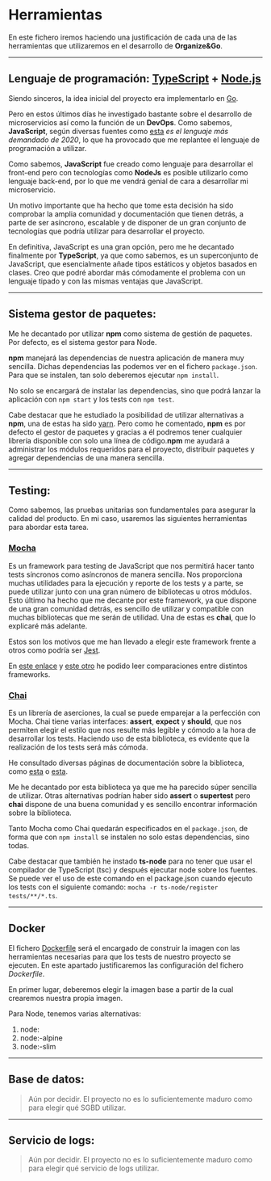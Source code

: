 # Herramientas
En este fichero iremos haciendo una justificación de cada una de las herramientas que utilizaremos en el desarrollo de **Organize&Go**.

---

## Lenguaje de programación: [TypeScript](https://www.typescriptlang.org) + [Node.js](https://www.google.com/url?sa=t&rct=j&q=&esrc=s&source=web&cd=&cad=rja&uact=8&ved=2ahUKEwipxL7ioJbsAhVp8-AKHU4MCqMQFjAAegQIAhAC&url=https%3A%2F%2Fnodejs.org%2Fes%2F&usg=AOvVaw0ExrfV3usJ0jiF4UKHq0z3)

Siendo sinceros, la idea inicial del proyecto era implementarlo en [Go](https://www.google.com/url?sa=t&rct=j&q=&esrc=s&source=web&cd=&cad=rja&uact=8&ved=2ahUKEwiE8uqeoZbsAhUqx4UKHUyxBc8QFjAAegQIARAC&url=https%3A%2F%2Fgolang.org%2F&usg=AOvVaw1lAoMTHCkaTnhVJgGL4dBP).

Pero en estos últimos días he investigado bastante sobre el desarrollo de microservicios así como la función de un **DevOps**. Como sabemos, **JavaScript**, según diversas fuentes como [esta](https://hackaboss.com/blog/lenguajes-programacion-demandadas-2020/) *es el lenguaje más demandado de 2020*, lo que ha provocado que me replantee el lenguaje de programación a utilizar.

Como sabemos, **JavaScript** fue creado como lenguaje para desarrollar el front-end pero con tecnologías como **NodeJs** es posible utilizarlo como lenguaje back-end, por lo que me vendrá genial de cara a desarrollar mi microservicio.

Un motivo importante que ha hecho que tome esta decisión ha sido comprobar la amplia comunidad y documentación que tienen detrás, a parte de ser asíncrono, escalable y de disponer de un gran conjunto de tecnologías que podría utilizar para desarrollar el proyecto. 

En definitiva, JavaScript es una gran opción, pero me he decantado finalmente por **TypeScript**, ya que como sabemos, es un superconjunto de JavaScript, que esencialmente añade tipos estáticos y objetos basados en clases. Creo que podré abordar más cómodamente el problema con un lenguaje tipado y con las mismas ventajas que JavaScript.

---

## Sistema gestor de paquetes:

Me he decantado por utilizar **npm** como sistema de gestión de paquetes. Por defecto, es el sistema gestor para Node.

**npm** manejará las dependencias de nuestra aplicación de manera muy sencilla. Dichas dependencias las podemos ver en el fichero `package.json`. Para que se instalen, tan solo deberemos ejecutar `npm install`.

No solo se encargará de instalar las dependencias, sino que podrá lanzar la aplicación con `npm start` y los tests con `npm test`.

Cabe destacar que he estudiado la posibilidad de utilizar alternativas a **npm**, una de estas ha sido [yarn](https://yarnpkg.com). Pero como he comentado, **npm** es por defecto el gestor de paquetes y gracias a él podremos tener cualquier librería disponible con solo una línea de código.**npm** me ayudará a administrar los módulos requeridos para el proyecto, distribuir paquetes y agregar dependencias de una manera sencilla.

---

## Testing:

Como sabemos, las pruebas unitarias son fundamentales para asegurar la calidad del producto. En mi caso, usaremos las siguientes herramientas para abordar esta tarea.

### [Mocha](https://mochajs.org)

Es un framework para testing de JavaScript que nos permitirá hacer tanto tests síncronos como asíncronos de manera sencilla. Nos proporciona muchas utilidades para la ejecución y reporte de los tests y a parte, se puede utilizar junto con una gran número de bibliotecas u otros módulos. Esto último ha hecho que me decante por este framework, ya que dispone de una gran comunidad detrás, es sencillo de utilizar y compatible con muchas bibliotecas que me serán de utilidad. Una de estas es **chai**, que lo explicaré más adelante.

Estos son los motivos que me han llevado a elegir este framework frente a otros como podría ser [Jest](https://jestjs.io).

En [este enlace](https://blog.logrocket.com/the-best-unit-testing-frameworks-for-node-js/) y [este otro](https://desarrolloactivo.com/blog/jest-vs-mocha/) he podido leer comparaciones entre distintos frameworks.

### [Chai](https://www.chaijs.com)

Es un librería de aserciones, la cual se puede emparejar a la perfección con Mocha. Chai tiene varias interfaces: **assert**, **expect** y **should**, que nos permiten elegir el estilo que nos resulte más legible y cómodo a la hora de desarrollar los tests. Haciendo uso de esta biblioteca, es evidente que la realización de los tests será más cómoda.

He consultado diversas páginas de documentación sobre la biblioteca, como [esta](https://www.npmjs.com/package/chai) o [esta](https://www.paradigmadigital.com/dev/testeando-javascript-mocha-chai/).

Me he decantado por esta biblioteca ya que me ha parecido súper sencilla de utilizar. Otras alternativas podrían haber sido **assert** o **supertest** pero **chai** dispone de una buena comunidad y es sencillo encontrar información sobre la biblioteca.

Tanto Mocha como Chai quedarán especificados en el `package.json`, de forma que con `npm install` se instalen no solo estas dependencias, sino todas.

Cabe destacar que también he instado **ts-node** para no tener que usar el compilador de TypeScript (tsc) y después ejecutar node sobre los fuentes. Se puede ver el uso de este comando en el package.json cuando ejecuto los tests con el siguiente comando: `mocha -r ts-node/register tests/**/*.ts`.

---

## Docker

El fichero [Dockerfile]() será el encargado de construir la imagen con las herramientas necesarias para que los tests de nuestro proyecto se ejecuten. En este apartado justificaremos las configuración del fichero *Dockerfile*.

En primer lugar, deberemos elegir la imagen base a partir de la cual crearemos nuestra propia imagen.

Para Node, tenemos varias alternativas:
1. node:<version>
2. node:<version>-alpine
3. node:<version>-slim


---

## Base de datos:

> Aún por decidir. El proyecto no es lo suficientemente maduro como para elegir qué SGBD utilizar.

---

## Servicio de logs:

> Aún por decidir. El proyecto no es lo suficientemente maduro como para elegir qué servicio de logs utilizar.
